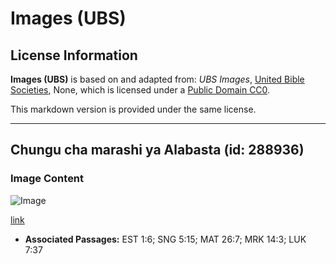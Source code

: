 # Images (UBS)

## License Information

**Images (UBS)** is based on and adapted from: _UBS Images_, [United Bible Societies](https://unitedbiblesocieties.org/), None, which is licensed under a [Public Domain CC0](https://creativecommons.org/public-domain/cc0/).

This markdown version is provided under the same license.



--------------------------------

## Chungu cha marashi ya Alabasta (id: 288936)

### Image Content

![Image](https://cdn.aquifer.bible/aquifer-content/resources/Media/WEB-0494_alabaster_oinment_pot.jpg)

[link](https://cdn.aquifer.bible/aquifer-content/resources/Media/WEB-0494_alabaster_oinment_pot.jpg)

* **Associated Passages:** EST 1:6; SNG 5:15; MAT 26:7; MRK 14:3; LUK 7:37

